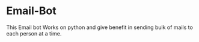 # Email-Bot
This Email bot Works on python and give benefit in sending bulk of mails to each person at a time. 
